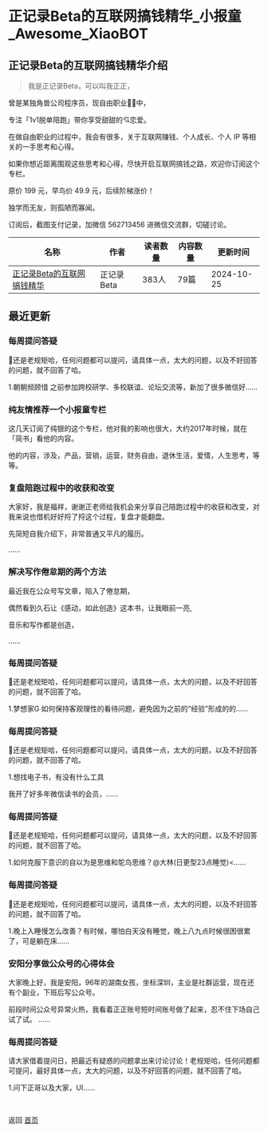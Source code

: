 # 正记录Beta的互联网搞钱精华_小报童_Awesome_XiaoBOT

## 正记录Beta的互联网搞钱精华介绍
> 我是正记录Beta，可以叫我正正，    
    
曾是某独角兽公司程序员，现自由职业🏄‍♀️中，    
    
专注「1v1脱单陪跑」带你享受甜甜的💘恋爱。    
    
在做自由职业的过程中，我会有很多，关于互联网赚钱、个人成长、个人 IP 等相关的一手思考和心得。    
    
如果你想近距离围观这些思考和心得，尽快开启互联网搞钱之路，欢迎你订阅这个专栏。    
    
原价 199 元，早鸟价 49.9 元，后续阶梯涨价！    
    
独学而无友，则孤陋而寡闻。    
    
订阅后，截图支付记录，加微信 562713456 进微信交流群，切磋讨论。  
  


|名称|作者|读者数量|内容数量|更新时间|
|---|---|---|---|---|
|[正记录Beta的互联网搞钱精华](https://xiaobot.net/p/gaoqian365?refer=0b133df9-27dc-423b-8101-639049001c13)|正记录Beta|383人|79篇|2024-10-25|

## 最近更新
### 每周提问答疑

🌸还是老规矩哈，任何问题都可以提问，请具体一点，太大的问题，以及不好回答的问题，就不回答了哈。

1.朝朝频顾惜 之前参加跨校研学、多校联谊、论坛交流等，新加了很多微信好......

### 纯友情推荐一个小报童专栏

这几天订阅了纯银的这个专栏，他对我的影响也很大，大约2017年时候，就在「简书」看他的内容。

他的内容，涉及，产品，营销，运营，财务自由，退休生活，爱情，人生思考，等等。

### 复盘陪跑过程中的收获和改变

大家好，我是福祥，谢谢正老师给我机会来分享自己陪跑过程中的收获和改变，对我来说也借机好好捋了捋这个过程，复盘才能翻盘。

先简短自我介绍下，非常普通又平凡的履历。

......

### 解决写作倦怠期的两个方法

最近我在公众号写文章，陷入了倦怠期，

偶然看到久石让《感动，如此创造》这本书，让我眼前一亮,

音乐和写作都是创造，

......

### 每周提问答疑

🌸还是老规矩哈，任何问题都可以提问，请具体一点，太大的问题，以及不好回答的问题，就不回答了哈。

1.梦想家G 如何保持客观理性的看待问题，避免因为之前的“经验”形成的的......

### 每周提问答疑

🌸还是老规矩哈，任何问题都可以提问，请具体一点，太大的问题，以及不好回答的问题，就不回答了哈。

1.想找电子书，有没有什么工具

我开了好多年微信读书的会员，......

### 每周提问答疑

🌸还是老规矩哈，任何问题都可以提问，请具体一点，太大的问题，以及不好回答的问题，就不回答了哈。

1.如何克服下意识的自以为是思维和鸵鸟思维？@大林(日更型23点睡觉)<......

### 每周提问答疑

🌸还是老规矩哈，任何问题都可以提问，请具体一点，太大的问题，以及不好回答的问题，就不回答了哈。

1.晚上入睡慢怎么改善？有时候，哪怕白天没有睡觉，晚上八九点时候很困很累了，可是躺在床......

### 安阳分享做公众号的心得体会

大家晚上好，我是安阳，96年的湖南女孩，坐标深圳，主业是社群运营，现在还有个副业，下班后写公众号。

前段时间公众号异常火热，我看着正正账号短时间账号做了起来，忍不住下场自己试了试。 ......

### 每周提问答疑

请大家借着提问日，把最近有疑惑的问题拿出来讨论讨论！老规矩哈，任何问题都可提问，最好具体一点，太大的问题，以及不好回答的问题，就不回答了哈。

1.问下正哥以及大家，UI......


<a href="https://github.com/Reno9527/awesome-xiaobot" style="color: white; text-decoration: none;">awesome-xiaobot</a>

返回 [首页](../README.md)
